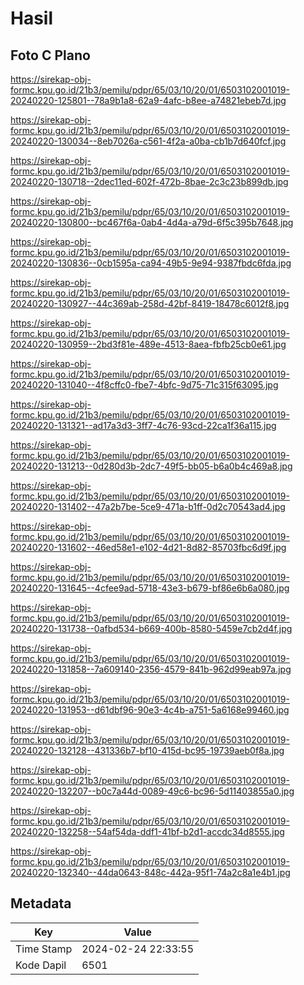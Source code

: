 # Hasil

## Foto C Plano

https://sirekap-obj-formc.kpu.go.id/21b3/pemilu/pdpr/65/03/10/20/01/6503102001019-20240220-125801--78a9b1a8-62a9-4afc-b8ee-a74821ebeb7d.jpg

https://sirekap-obj-formc.kpu.go.id/21b3/pemilu/pdpr/65/03/10/20/01/6503102001019-20240220-130034--8eb7026a-c561-4f2a-a0ba-cb1b7d640fcf.jpg

https://sirekap-obj-formc.kpu.go.id/21b3/pemilu/pdpr/65/03/10/20/01/6503102001019-20240220-130718--2dec11ed-602f-472b-8bae-2c3c23b899db.jpg

https://sirekap-obj-formc.kpu.go.id/21b3/pemilu/pdpr/65/03/10/20/01/6503102001019-20240220-130800--bc467f6a-0ab4-4d4a-a79d-6f5c395b7648.jpg

https://sirekap-obj-formc.kpu.go.id/21b3/pemilu/pdpr/65/03/10/20/01/6503102001019-20240220-130836--0cb1595a-ca94-49b5-9e94-9387fbdc6fda.jpg

https://sirekap-obj-formc.kpu.go.id/21b3/pemilu/pdpr/65/03/10/20/01/6503102001019-20240220-130927--44c369ab-258d-42bf-8419-18478c6012f8.jpg

https://sirekap-obj-formc.kpu.go.id/21b3/pemilu/pdpr/65/03/10/20/01/6503102001019-20240220-130959--2bd3f81e-489e-4513-8aea-fbfb25cb0e61.jpg

https://sirekap-obj-formc.kpu.go.id/21b3/pemilu/pdpr/65/03/10/20/01/6503102001019-20240220-131040--4f8cffc0-fbe7-4bfc-9d75-71c315f63095.jpg

https://sirekap-obj-formc.kpu.go.id/21b3/pemilu/pdpr/65/03/10/20/01/6503102001019-20240220-131321--ad17a3d3-3ff7-4c76-93cd-22ca1f36a115.jpg

https://sirekap-obj-formc.kpu.go.id/21b3/pemilu/pdpr/65/03/10/20/01/6503102001019-20240220-131213--0d280d3b-2dc7-49f5-bb05-b6a0b4c469a8.jpg

https://sirekap-obj-formc.kpu.go.id/21b3/pemilu/pdpr/65/03/10/20/01/6503102001019-20240220-131402--47a2b7be-5ce9-471a-b1ff-0d2c70543ad4.jpg

https://sirekap-obj-formc.kpu.go.id/21b3/pemilu/pdpr/65/03/10/20/01/6503102001019-20240220-131602--46ed58e1-e102-4d21-8d82-85703fbc6d9f.jpg

https://sirekap-obj-formc.kpu.go.id/21b3/pemilu/pdpr/65/03/10/20/01/6503102001019-20240220-131645--4cfee9ad-5718-43e3-b679-bf86e6b6a080.jpg

https://sirekap-obj-formc.kpu.go.id/21b3/pemilu/pdpr/65/03/10/20/01/6503102001019-20240220-131738--0afbd534-b669-400b-8580-5459e7cb2d4f.jpg

https://sirekap-obj-formc.kpu.go.id/21b3/pemilu/pdpr/65/03/10/20/01/6503102001019-20240220-131858--7a609140-2356-4579-841b-962d99eab97a.jpg

https://sirekap-obj-formc.kpu.go.id/21b3/pemilu/pdpr/65/03/10/20/01/6503102001019-20240220-131953--d61dbf96-90e3-4c4b-a751-5a6168e99460.jpg

https://sirekap-obj-formc.kpu.go.id/21b3/pemilu/pdpr/65/03/10/20/01/6503102001019-20240220-132128--431336b7-bf10-415d-bc95-19739aeb0f8a.jpg

https://sirekap-obj-formc.kpu.go.id/21b3/pemilu/pdpr/65/03/10/20/01/6503102001019-20240220-132207--b0c7a44d-0089-49c6-bc96-5d11403855a0.jpg

https://sirekap-obj-formc.kpu.go.id/21b3/pemilu/pdpr/65/03/10/20/01/6503102001019-20240220-132258--54af54da-ddf1-41bf-b2d1-accdc34d8555.jpg

https://sirekap-obj-formc.kpu.go.id/21b3/pemilu/pdpr/65/03/10/20/01/6503102001019-20240220-132340--44da0643-848c-442a-95f1-74a2c8a1e4b1.jpg


## Metadata

| Key        | Value               |
| ---------- | ------------------- |
| Time Stamp | 2024-02-24 22:33:55 |
| Kode Dapil | 6501                |



